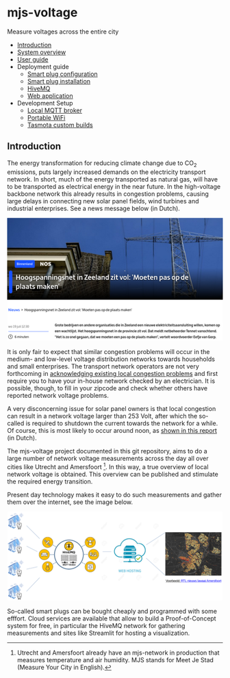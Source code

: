 # mjs-voltage

Measure voltages across the entire city

- [Introduction](#introduction)
- [System overview](doc/overview.md)
- [User guide](doc/user-guide.md)
- Deployment guide
    - [Smart plug configuration](doc/deploy/plug-config.md)
    - [Smart plug installation](doc/deploy/plug-install.md)
    - [HiveMQ](doc/hivemq.md)
    - [Web application](doc/dev-setup/webapp.md)
- Development Setup
    - [Local MQTT broker](doc/dev-setup/local-broker.md)
    - [Portable WiFi](doc/dev-setup/rpi-openwrt.md)
    - [Tasmota custom builds](doc/dev-setup/tasmota.md)


## Introduction

The energy transformation for reducing climate change due to CO<sub>2</sub> emissions, puts largely increased demands on the electricity transport network. In short, much of the energy transported as natural gas, will have to be transported as electrical energy in the near future. In the high-voltage backbone network this already results in congestion problems, causing large delays in connecting new solar panel fields, wind turbines and industrial enterprises. See a news message below (in Dutch).

![](doc/assets/high-voltage.png)

It is only fair to expect that similar congestion problems will occur in the medium- and low-level voltage distribution networks towards households and small enterprises. The transport network operators are not very forthcoming in [acknowledging existing local congestion problems](https://www.stedin.net/aansluiting/ik-ga-energie-opwekken/spanningsproblemen) and first require you to have your in-house network checked by an electrician. It is possible, though, to fill in your zipcode and check whether others have reported network voltage problems.

A very disconcerning issue for solar panel owners is that local congestion can result in a network voltage larger than 253 Volt, after which the so-called is required to shutdown the current towards the network for a while. Of course, this is most likely to occur around noon, as [shown in this report](https://www.zonnefabriek.nl/nieuws/file-op-het-net-vanwege-weinig-bedrijvigheid-en-veel-zon/) (in Dutch).

The mjs-voltage project documented in this git repository, aims to do a large number of network voltage measurements across the day all over cities like Utrecht and Amersfoort [^1]. In this way, a true overview of local network voltage is obtained. This overview can be published and stimulate the required energy transition.

Present day technology makes it easy to do such measurements and gather them over the internet, see the image below.

![](doc/assets/high-level.png)

So-called smart plugs can be bought cheaply and programmed with some efffort. Cloud services are available that allow to build a Proof-of-Concept system for free, in particular the HiveMQ network for gathering measurements and sites like Streamlit for hosting a visualization.

[^1]: Utrecht and Amersfoort already have an mjs-network in production that measures temperature and air humidity. MJS stands for Meet Je Stad (Measure Your City in English).










